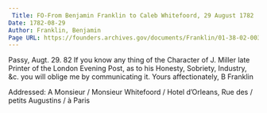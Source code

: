 ```yaml
---
 Title: FO-From Benjamin Franklin to Caleb Whitefoord, 29 August 1782
Date: 1782-08-29
Author: Franklin, Benjamin
Page URL: https://founders.archives.gov/documents/Franklin/01-38-02-0039
---
```


Passy, Augt. 29. 82
If you know any thing of the Character of J. Miller late Printer of the London Evening Post, as to his Honesty, Sobriety, Industry, &c. you will oblige me by communicating it. Yours affectionately,
B Franklin
  
Addressed: A Monsieur / Monsieur Whitefoord / Hotel d’Orleans, Rue des / petits Augustins / à Paris

